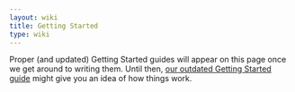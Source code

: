 ```yaml
---
layout: wiki
title: Getting Started
type: wiki
---
```


Proper (and updated) Getting Started guides will appear on this page once we get around to writing them. Until then, [our outdated Getting Started guide](https://www.eclipse.org/elk/getting-started.php) might give you an idea of how things work.
